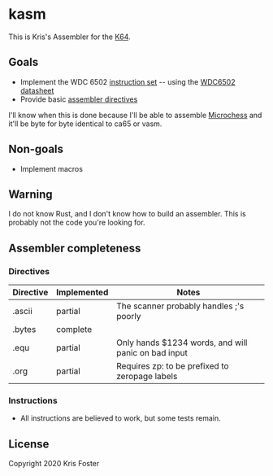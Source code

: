 # kasm

This is Kris's Assembler for the [K64](https://github.com/transitorykris/krisos).

## Goals

 * Implement the WDC 6502 [instruction set](instructions.md) -- using the [WDC6502 datasheet](https://eater.net/datasheets/w65c02s.pdf)
 * Provide basic [assembler directives](directives.md)

I'll know when this is done because I'll be able to assemble [Microchess](https://en.wikipedia.org/wiki/Microchess) and it'll be byte for byte identical to ca65 or vasm.

## Non-goals

 * Implement macros

## Warning

I do not know Rust, and I don't know how to build an assembler. This is probably not the code you're looking for.

## Assembler completeness

### Directives

|Directive|Implemented|Notes|
|---------|-----------|-----|
|.ascii   |partial    |The scanner probably handles ;'s poorly|
|.bytes   |complete    ||
|.equ     |partial    |Only hands $1234 words, and will panic on bad input|
|.org     |partial    |Requires zp: to be prefixed to zeropage labels|

### Instructions

 * All instructions are believed to work, but some tests remain.

## License

Copyright 2020 Kris Foster